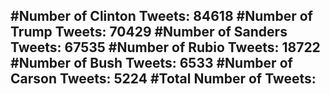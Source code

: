 #Number of Clinton Tweets: 84618
#Number of Trump Tweets: 70429
#Number of Sanders Tweets: 67535
#Number of Rubio Tweets: 18722
#Number of Bush Tweets: 6533
#Number of Carson Tweets: 5224
#Total Number of Tweets:  
---

